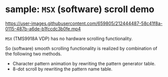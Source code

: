 # sample: `MSX` (software) scroll demo

<https://user-images.githubusercontent.com/659805/212444487-58c41f8a-0115-487b-a6de-b1fccdc3b0fe.mp4>

`MSX` (TMS9918A VDP) has no hardware scrolling functionality.

So (software) smooth scrolling functionality is realized by combination of the
following two methods.

- Character pattern animation by rewriting the pattern generator table.
- 8-dot scroll by rewriting the pattern name table.

